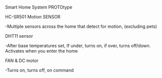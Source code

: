 Smart Home System PROTOtype

HC-SR501 Motion SENSOR

-Multiple sensors across the home that detect for motion, (excluding pets)

DHT11 sensor

-After base temperatures set, If under, turns on, if over, turns off/down. Activates when you enter the home

FAN & DC motor

-Turns on, turns off, on command

